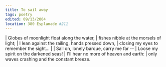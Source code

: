 ```yaml
---
title: To sail away
tags: poetry
edited: 09/13/2004
location: 380 Esplanade #211
---
```


| Globes of moonlight float along the water,
| fishes nibble at the morsels of light;
| I lean against the railing, hands pressed down,
| closing my eyes to remember the sight...
|
| Sail on, lonely barque, carry me far --
| Loose my spirit on the darkened seas!
| I'll hear no more of heaven and earth:
| only waves crashing and the constant breeze.
